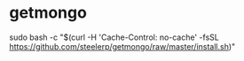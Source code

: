 # getmongo

sudo bash -c "$(curl -H 'Cache-Control: no-cache' -fsSL https://github.com/steelerp/getmongo/raw/master/install.sh)"
